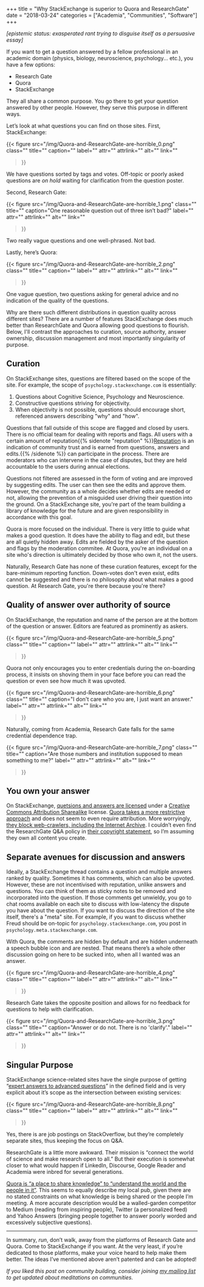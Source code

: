 +++
title = "Why StackExchange is superior to Quora and ResearchGate"
date = "2018-03-24"
categories = ["Academia", "Communities", "Software"]
+++

*\[epistemic status: exasperated rant trying to disguise itself as a persuasive essay\]*

If you want to get a question answered by a fellow professional in an academic domain (physics, biology, neuroscience, psychology... etc.), you have a few options:

- Research Gate
- Quora
- StackExchange


They all share a common purpose. You go there to get your question answered by other people. However, they serve this purpose in different ways.

Let’s look at what questions you can find on those sites. First, StackExchange:

{{< figure
  src="/img/Quora-and-ResearchGate-are-horrible_0.png"
  class=""
  title=""
  caption=""
  label=""
  attr=""
  attrlink=""
  alt=""
  link=""
 >}}

We have questions sorted by tags and votes. Off-topic or poorly asked questions are *on hold* waiting for clarification from the question poster.

Second, Research Gate:

{{< figure
  src="/img/Quora-and-ResearchGate-are-horrible_1.png"
  class=""
  title=""
  caption="One reasonable question out of three isn’t bad?"
  label=""
  attr=""
  attrlink=""
  alt=""
  link=""
 >}}

Two really vague questions and one well-phrased. Not bad.

Lastly, here’s Quora:

{{< figure
  src="/img/Quora-and-ResearchGate-are-horrible_2.png"
  class=""
  title=""
  caption=""
  label=""
  attr=""
  attrlink=""
  alt=""
  link=""
 >}}

One vague question, two questions asking for general advice and no indication of the quality of the questions.

Why are there such different distributions in question quality across different sites? There are a number of features StackExchange does much better than ResearchGate and Quora allowing good questions to flourish. Below, I'll contrast the approaches to curation, source authority, answer ownership, discussion management and most importantly singularity of purpose.


## Curation

On StackExchange sites, questions are filtered based on the scope of the site. For example, the scope of `psychology.stackexchange.com` is essentially:

1. Questions about Cognitive Science, Psychology and Neuroscience.
2. Constructive questions striving for objectivity.
3. When objectivity is not possible, questions should encourage short, referenced answers describing "why" and "how".

Questions that fall outside of this scope are flagged and closed by users. There is no official team for dealing with reports and flags. All users with a certain amount of reputation{{% sidenote "reputation" %}}[Reputation](https://psychology.stackexchange.com/help/whats-reputation) is an indication of community trust and is earned from questions, answers and edits.{{% /sidenote %}} can participate in the process. There are moderators who can intervene in the case of disputes, but they are held accountable to the users during annual elections.

Questions not filtered are assessed in the form of voting and are improved by suggesting edits. The user can then see the edits and approve them. However, the community as a whole decides whether edits are needed or not, allowing the prevention of a misguided user driving their question into the ground. On a StackExchange site, you're part of the team building a library of knowledge for the future and are given responsibility in accordance with this goal.

Quora is more focused on the individual. There is very little to guide what makes a good question. It does have the ability to flag and edit, but these are all quietly hidden away. Edits are fielded by the asker of the question and flags by the moderation commitee. At Quora, you're an individual on a site who's direction is ultimately decided by those who own it, not the users.

Naturally, Research Gate has none of these curation features, except for the bare-minimum reporting function. Down-votes don't even exist, edits cannot be suggested and there is no philosophy about what makes a good question. At Research Gate, you're there because you're there?


## Quality of answer over authority of source

On StackExchange, the reputation and name of the person are at the bottom of the question or answer. Editors are featured as prominently as askers.

{{< figure
  src="/img/Quora-and-ResearchGate-are-horrible_5.png"
  class=""
  title=""
  caption=""
  label=""
  attr=""
  attrlink=""
  alt=""
  link=""
 >}}

Quora not only encourages you to enter credentials during the on-boarding process, it insists on shoving them in your face before you can read the question or even see how much it was upvoted.

{{< figure
  src="/img/Quora-and-ResearchGate-are-horrible_6.png"
  class=""
  title=""
  caption="I don't care who you are, I just want an answer."
  label=""
  attr=""
  attrlink=""
  alt=""
  link=""
 >}}

Naturally, coming from Academia, Research Gate falls for the same credential dependence trap.

{{< figure
  src="/img/Quora-and-ResearchGate-are-horrible_7.png"
  class=""
  title=""
  caption="Are those numbers and institution supposed to mean something to me?"
  label=""
  attr=""
  attrlink=""
  alt=""
  link=""
 >}}


## You own your answer

On StackExchange, [quetsions and answers are licensed](https://stackexchange.com/legal) under a [Creative Commons Attribution Sharealike](https://creativecommons.org/licenses/by-sa/3.0/) license. [Quora takes a more restrictive approach](https://www.quora.com/about/tos) and does not seem to even require attribution. More worryingly, [they block web-crawlers, including the Internet Archive](https://konklone.com/post/quora-keeps-the-worlds-knowledge-for-itself). I couldn’t even find the ResearchGate Q&A policy in [their copyright statement](https://www.researchgate.net/application.IntellectualPropertyPolicy.html), so I’m assuming they own all content you create.


## Separate avenues for discussion and answers

Ideally, a StackExchange thread contains a question and multiple answers ranked by quality. Sometimes it has comments, which can also be upvoted. However, these are not incentivised with reputation, unlike answers and questions. You can think of them as sticky notes to be removed and incorporated into the question. If those comments get unwieldy, you go to chat rooms available on each site to discuss with low-latency the dispute you have about the question. If you want to discuss the direction of the site itself, there's a "meta" site. For example, if you want to discuss whether Freud should be on-topic for `psychology.stackexchange.com`, you post in `psychology.meta.stackexchange.com`.

With Quora, the comments are hidden by default and are hidden underneath a speech bubble icon and are nested. That means there’s a whole other discussion going on here to be sucked into, when all I wanted was an answer.

{{< figure
  src="/img/Quora-and-ResearchGate-are-horrible_4.png"
  class=""
  title=""
  caption=""
  label=""
  attr=""
  attrlink=""
  alt=""
  link=""
 >}}

Research Gate takes the opposite position and allows for no feedback for questions to help with clarification.

{{< figure
  src="/img/Quora-and-ResearchGate-are-horrible_3.png"
  class=""
  title=""
  caption="Answer or do not. There is no 'clarify'."
  label=""
  attr=""
  attrlink=""
  alt=""
  link=""
 >}}

## Singular Purpose

StackExchange science-related sites have the single purpose of getting “[expert answers to advanced questions](https://psychology.stackexchange.com/tour)” in the defined field and is very explicit about it’s scope as the intersection between existing services:

{{< figure
  src="/img/Quora-and-ResearchGate-are-horrible_8.png"
  class=""
  title=""
  caption=""
  label=""
  attr=""
  attrlink=""
  alt=""
  link=""
 >}}

Yes, there is are job postings on StackOverflow, but they’re completely separate sites, thus keeping the focus on Q&A.

ResearchGate is a little more awkward. Their mission is “connect the world of science and make research open to all.” But their execution is somewhat closer to what would happen if LinkedIn, Discourse, Google Reader and Academia were inbred for several generations.

[Quora is “a place to share knowledge” to “understand the world and the people in it”](https://www.quora.com/about). This seems to equally describe my local pub, given there are no stated constraints on what knowledge is being shared or the people I’m meeting. A more accurate description would be a walled-garden competitor to Medium (reading from inspiring people), Twitter (a personalized feed) and Yahoo Answers (bringing people together to answer poorly worded and excessively subjective questions).

---

In summary, *run*, don’t walk, away from the platforms of Research Gate and Quora. Come to StackExchange if you want. At the very least, if you’re dedicated to those platforms, make your voice heard to help make them better. The ideas I’ve mentioned above aren’t patented and can be adopted!

*If you liked this post on community building, consider joining [my mailing list](http://eepurl.com/cOiPPD) to get updated about meditations on communities.*
